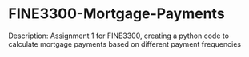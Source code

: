 # FINE3300-Mortgage-Payments
Description: Assignment 1 for FINE3300, creating a python code to calculate mortgage payments based on different payment frequencies 
